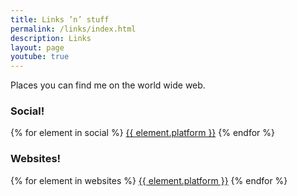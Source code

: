 ```yaml
---
title: Links ’n’ stuff
permalink: /links/index.html
description: Links
layout: page
youtube: true
---
```

Places you can find me on the world wide web.
### Social!
{% for element in social %}
<a href="{{element.url}}" target="bank">{{ element.platform }}</a>
{% endfor %}

### Websites!
{% for element in websites %}
<a href="{{element.url}}" target="bank">{{ element.platform }}</a>
{% endfor %}


